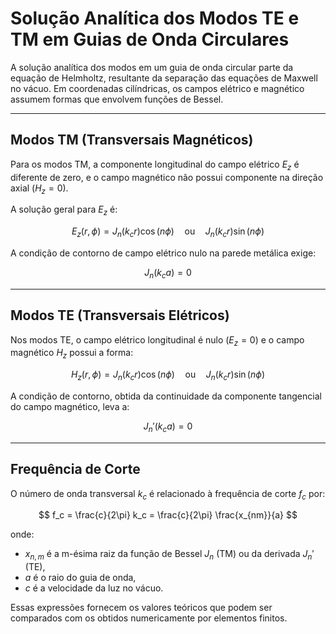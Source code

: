 # Solução Analítica dos Modos TE e TM em Guias de Onda Circulares

A solução analítica dos modos em um guia de onda circular parte da equação de Helmholtz, resultante da separação das equações de Maxwell no vácuo. Em coordenadas cilíndricas, os campos elétrico e magnético assumem formas que envolvem funções de Bessel.

---

## Modos TM (Transversais Magnéticos)

Para os modos TM, a componente longitudinal do campo elétrico $E_z$ é diferente de zero, e o campo magnético não possui componente na direção axial ($H_z = 0$).

A solução geral para $E_z$ é:

$$
E_z(r, \phi) = J_n(k_c r) \cos(n\phi) \quad 	\text{ou} \quad J_n(k_c r) \sin(n\phi)
$$

A condição de contorno de campo elétrico nulo na parede metálica exige:

$$
J_n(k_c a) = 0
$$

---

## Modos TE (Transversais Elétricos)

Nos modos TE, o campo elétrico longitudinal é nulo ($E_z = 0$) e o campo magnético $H_z$ possui a forma:

$$
H_z(r, \phi) = J_n(k_c r) \cos(n\phi) \quad 	\text{ou} \quad J_n(k_c r) \sin(n\phi)
$$

A condição de contorno, obtida da continuidade da componente tangencial do campo magnético, leva a:

$$
J_n'(k_c a) = 0
$$

---

## Frequência de Corte

O número de onda transversal $k_c$ é relacionado à frequência de corte $f_c$ por:

$$
f_c = \frac{c}{2\pi} k_c = \frac{c}{2\pi} \frac{x_{nm}}{a}
$$

onde:
- $x_{n,m}$ é a m-ésima raiz da função de Bessel $J_n$ (TM) ou da derivada $J_n'$ (TE),
- $a$ é o raio do guia de onda,
- $c$ é a velocidade da luz no vácuo.

Essas expressões fornecem os valores teóricos que podem ser comparados com os obtidos numericamente por elementos finitos.

